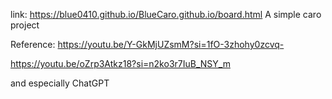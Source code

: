 link: https://blue0410.github.io/BlueCaro.github.io/board.html
A simple caro project


Reference:
  https://youtu.be/Y-GkMjUZsmM?si=1fO-3zhohy0zcvq-
  
  https://youtu.be/oZrp3Atkz18?si=n2ko3r7IuB_NSY_m

and especially ChatGPT
